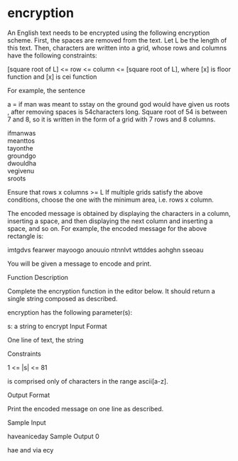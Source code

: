 # encryption

An English text needs to be encrypted using the following encryption scheme. 
First, the spaces are removed from the text. Let L be the length of this text. 
Then, characters are written into a grid, whose rows and columns have the following constraints:

[square root of L] <= row <= column <= [square root of L], where [x] is floor function and [x] is cei function

For example, the sentence

a = if man was meant to sstay on the ground god would have given us roots , after removing spaces is  54characters long. Square root of 54 is between 7 and 8, so it is written in the form of a grid with 7 rows and 8 columns.

ifmanwas  
meanttos          
tayonthe  
groundgo  
dwouldha  
vegivenu  
sroots

Ensure that rows x columns >= L
If multiple grids satisfy the above conditions, choose the one with the minimum area, i.e. rows x column.

The encoded message is obtained by displaying the characters in a column, inserting a space, and then displaying the next column and inserting a space, and so on. For example, the encoded message for the above rectangle is:

imtgdvs fearwer mayoogo anouuio ntnnlvt wttddes aohghn sseoau

You will be given a message to encode and print.

Function Description

Complete the encryption function in the editor below. It should return a single string composed as described.

encryption has the following parameter(s):

s: a string to encrypt
Input Format

One line of text, the string 

Constraints

1 <= |s| <= 81
 
 is comprised only of characters in the range ascii[a-z].

Output Format

Print the encoded message on one line as described.

Sample Input

haveaniceday
Sample Output 0

hae and via ecy